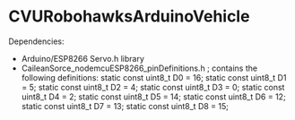 # CVURobohawksArduinoVehicle

Dependencies:
- Arduino/ESP8266 Servo.h library
- CaileanSorce_nodemcuESP8266_pinDefinitions.h ; contains the following definitions:
    static const uint8_t D0 = 16;
    static const uint8_t D1 = 5;
    static const uint8_t D2 = 4;
    static const uint8_t D3 = 0;
    static const uint8_t D4 = 2;
    static const uint8_t D5 = 14;
    static const uint8_t D6 = 12;
    static const uint8_t D7 = 13;
    static const uint8_t D8 = 15;
    
